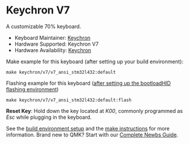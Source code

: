 # Keychron V7

A customizable 70% keyboard.

* Keyboard Maintainer: [Keychron](https://github.com/keychron)
* Hardware Supported: Keychron V7
* Hardware Availability: [Keychron](https://www.keychron.com)

Make example for this keyboard (after setting up your build environment):

```base
make keychron/v7/v7_ansi_stm32l432:default
```

Flashing example for this keyboard ([after setting up the bootloadHID flashing environment](https://docs.qmk.fm/#/flashing_bootloadhid))

```base
make keychron/v7/v7_ansi_stm32l432:default:flash
```

**Reset Key**: Hold down the key located at *K00*, commonly programmed as *Esc* while plugging in the keyboard.

See the [build environment setup](https://docs.qmk.fm/#/getting_started_build_tools) and the [make instructions](https://docs.qmk.fm/#/getting_started_make_guide) for more information. Brand new to QMK? Start with our [Complete Newbs Guide](https://docs.qmk.fm/#/newbs).
